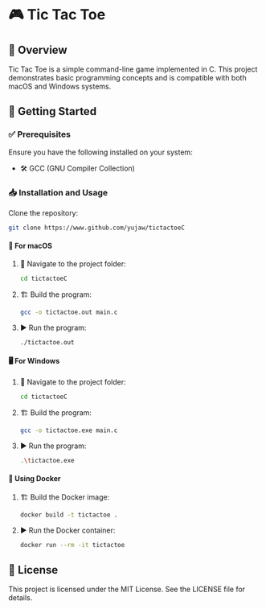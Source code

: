 # 🎮 Tic Tac Toe

## 🌟 Overview
Tic Tac Toe is a simple command-line game implemented in C. This project demonstrates basic programming concepts and is compatible with both macOS and Windows systems.

## 🚀 Getting Started

### ✅ Prerequisites
Ensure you have the following installed on your system:
- 🛠️ GCC (GNU Compiler Collection)

### 📥 Installation and Usage

Clone the repository:
```bash
git clone https://www.github.com/yujaw/tictactoeC
```

#### 🍎 For macOS
1. 📂 Navigate to the project folder:
    ```bash
    cd tictactoeC
    ```
2. 🏗️ Build the program:
    ```bash
    gcc -o tictactoe.out main.c
    ```
3. ▶️ Run the program:
    ```bash
    ./tictactoe.out
    ```

#### 🖥️ For Windows
1. 📂 Navigate to the project folder:
    ```bash
    cd tictactoeC
    ```
2. 🏗️ Build the program:
    ```bash
    gcc -o tictactoe.exe main.c
    ```
3. ▶️ Run the program:
    ```bash
    .\tictactoe.exe
    ```

#### 🐳 Using Docker
1. 🏗️ Build the Docker image:
    ```bash
    docker build -t tictactoe .
    ```
2. ▶️ Run the Docker container:
    ```bash
    docker run --rm -it tictactoe
    ```

## 📜 License
This project is licensed under the MIT License. See the LICENSE file for details.
